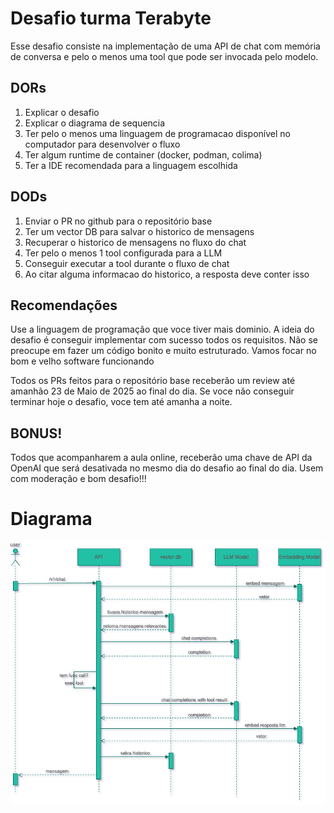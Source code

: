 # Desafio turma Terabyte

Esse desafio consiste na implementação de uma API de chat com memória de conversa e pelo o menos uma tool que pode ser invocada pelo modelo.


## DORs

1. Explicar o desafio
2. Explicar o diagrama de sequencia
3. Ter pelo o menos uma linguagem de programacao disponível no computador para desenvolver o fluxo
4. Ter algum runtime de container (docker, podman, colima)
5. Ter a IDE recomendada para a linguagem escolhida

## DODs

1. Enviar o PR no github para o repositório base
2. Ter um vector DB para salvar o historico de mensagens
3. Recuperar o historico de mensagens no fluxo do chat
4. Ter pelo o menos 1 tool configurada para a LLM
5. Conseguir executar a tool durante o fluxo de chat
6. Ao citar alguma informacao do historico, a resposta deve conter isso


## Recomendações

Use a linguagem de programação que voce tiver mais dominio. A ideia do desafio é conseguir implementar com sucesso todos os requisitos. Não se preocupe em fazer um código bonito e muito estruturado. Vamos focar no bom e velho software funcionando

Todos os PRs feitos para o repositório base receberão um review até amanhão 23 de Maio de 2025 ao final do dia. Se voce não conseguir terminar hoje o desafio, voce tem até amanha a noite.

## BONUS!

Todos que acompanharem a aula online, receberão uma chave de API da OpenAI que será desativada no mesmo dia do desafio ao final do dia. Usem com moderação  e bom desafio!!!



# Diagrama

![alt text](challenge-terabyte.png)
